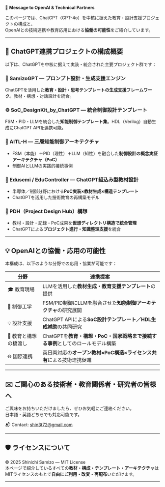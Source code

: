🤝 **Message to OpenAI & Technical Partners**

このページでは、ChatGPT（GPT-4o）を中核に据えた教育・設計支援プロジェクトの構成と、  
OpenAIとの技術連携や教育応用における**協働の可能性**をご紹介しています。

---

## 🔧 ChatGPT連携プロジェクトの構成概要

以下は、ChatGPTを中核に据えて実装・統合された主要プロジェクト群です：

### 🧠 SamizoGPT — プロンプト設計・生成支援エンジン  
ChatGPTを活用した**教育・設計・思考テンプレートの生成支援フレームワーク**。教材・構想・対話設計を統合。

### ⚙️ SoC_DesignKit_by_ChatGPT — 統合制御設計テンプレート  
FSM・PID・LLMを統合した**知能制御テンプレート集**。HDL（Verilog）自動生成にChatGPT APIを連携可能。

### 🤖 AITL-H — 三層知能制御アーキテクチャ  
- FSM（本能）＋PID（理性）＋LLM（知性）を融合した**制御設計の概念実証アーキテクチャ（PoC）**
- 制御AIとLLMの実践的接続事例

### 📘 Edusemi / EduController — ChatGPT組込み型教材設計  
- 半導体／制御分野における**PoC実装×教材生成×構造テンプレート**
- ChatGPTを活用した技術教育の再構築モデル

### 🧩 PDH（Project Design Hub）構想  
- 教材・設計・記録・PoC成果を**仮想ディレクトリ構造で統合管理**
- ChatGPTによる**プロジェクト進行・知識整理支援**を統合

---

## 💡 OpenAIとの協働・応用の可能性

本構成は、以下のような分野での応用・協業が可能です：

| 分野 | 連携提案 |
|------|----------|
| 🎓 教育現場 | LLMを活用した**教材生成・教育支援テンプレート**の提供 |
| 🤖 制御工学 | FSM/PID制御にLLMを融合させた**知能制御アーキテクチャ**の研究展開 |
| 💡 設計支援 | ChatGPT APIによる**SoC設計テンプレート／HDL生成補助**の共同研究 |
| 🧠 教育と構想の橋渡し | ChatGPTを**教育・構想・PoC・国家戦略まで接続する事例**としてのロールモデル構築 |
| 🌐 国際連携 | 英日両対応の**オープン教材×PoC構造×ライセンス共有**による技術連携促進 |

---

## ✉️ ご関心のある技術者・教育関係者・研究者の皆様へ

ご興味をお持ちいただけましたら、ぜひお気軽にご連絡ください。  
日本語・英語どちらでも対応可能です。

📬 Contact: [shin3t72@gmail.com](mailto:shin3t72@gmail.com)

---

## 🛡️ ライセンスについて

© 2025 Shinichi Samizo — MIT License  
本ページで紹介しているすべての**教材・構成・テンプレート・アーキテクチャ**は  
MITライセンスのもとで**自由にご利用・改変・再配布**いただけます。

---
